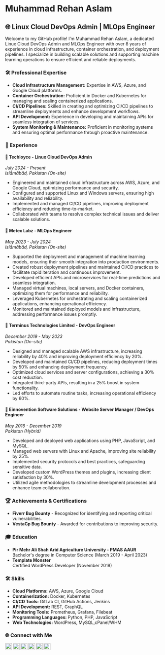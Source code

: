 # Muhammad Rehan Aslam

## 🌐 Linux Cloud DevOps Admin | MLOps Engineer

Welcome to my GitHub profile! I’m Muhammad Rehan Aslam, a dedicated Linux Cloud DevOps Admin and MLOps Engineer with over 8 years of experience in cloud infrastructure, container orchestration, and deployment pipelines. I specialize in building scalable solutions and supporting machine learning operations to ensure efficient and reliable deployments.

### 🛠️ Professional Expertise

- **Cloud Infrastructure Management:** Expertise in AWS, Azure, and Google Cloud platforms.
- **Container Orchestration:** Proficient in Docker and Kubernetes for managing and scaling containerized applications.
- **CI/CD Pipelines:** Skilled in creating and optimizing CI/CD pipelines to streamline deployments and enhance development workflows.
- **API Development:** Experience in developing and maintaining APIs for seamless integration of services.
- **System Monitoring & Maintenance:** Proficient in monitoring systems and ensuring optimal performance through proactive maintenance.

### 💼 Experience

#### 🏢 **Techloyce** - Linux Cloud DevOps Admin
*July 2024 - Present*  
*Islāmābād, Pakistan (On-site)*

- Engineered and maintained cloud infrastructure across AWS, Azure, and Google Cloud, optimizing performance and security.
- Configured and supported Linux and Windows servers, ensuring high availability and reliability.
- Implemented and managed CI/CD pipelines, improving deployment efficiency and reducing time-to-market.
- Collaborated with teams to resolve complex technical issues and deliver scalable solutions.

#### 🏢 **Metex Labz** - MLOps Engineer
*May 2023 - July 2024*  
*Islāmābād, Pakistan (On-site)*

- Supported the deployment and management of machine learning models, ensuring their smooth integration into production environments.
- Created robust deployment pipelines and maintained CI/CD practices to facilitate rapid iteration and continuous improvement.
- Developed efficient APIs and microservices for real-time predictions and seamless integration.
- Managed virtual machines, local servers, and Docker containers, optimizing them for performance and reliability.
- Leveraged Kubernetes for orchestrating and scaling containerized applications, enhancing operational efficiency.
- Monitored and maintained deployed models and infrastructure, addressing performance issues promptly.

#### 🏢 **Terminus Technologies Limited** - DevOps Engineer
*December 2019 - May 2023*  
*Pakistan (On-site)*

- Designed and managed scalable AWS infrastructure, increasing reliability by 40% and improving deployment efficiency by 20%.
- Developed and maintained CI/CD pipelines, reducing deployment times by 50% and enhancing deployment frequency.
- Optimized cloud services and server configurations, achieving a 30% cost reduction.
- Integrated third-party APIs, resulting in a 25% boost in system functionality.
- Led efforts to automate routine tasks, increasing operational efficiency by 60%.

#### 🏢 **Einnovention Software Solutions** - Website Server Manager / DevOps Engineer
*May 2016 - December 2019*  
*Pakistan (Hybrid)*

- Developed and deployed web applications using PHP, JavaScript, and MySQL.
- Managed web servers with Linux and Apache, improving site reliability by 25%.
- Implemented security protocols and best practices, safeguarding sensitive data.
- Developed custom WordPress themes and plugins, increasing client satisfaction by 30%.
- Utilized agile methodologies to streamline development processes and enhance team collaboration.

### 🏆 Achievements & Certifications

- **Fiverr Bug Bounty** - Recognized for identifying and reporting critical vulnerabilities.
- **VestaCp Bug Bounty** - Awarded for contributions to improving security.

### 🎓 Education

- **Pir Mehr Ali Shah Arid Agriculture University - PMAS AAUR**  
  Bachelor's degree in Computer Science (March 2019 - April 2023)
- **Template Monster**  
  Certified WordPress Developer (November 2018)

### 🛠️ Skills

- **Cloud Platforms:** AWS, Azure, Google Cloud
- **Containerization:** Docker, Kubernetes
- **CI/CD Tools:** GitLab CI, GitHub Actions, Jenkins
- **API Development:** REST, GraphQL
- **Monitoring Tools:** Prometheus, Grafana, Filebeat
- **Programming Languages:** Python, PHP, JavaScript
- **Web Technologies:** WordPress, MySQL,cPanel/WHM

### 🌐 Connect with Me
[<img align="left" alt="LinkedIn" width="22px" src="https://cdn-icons-png.flaticon.com/512/174/174857.png" />][linkedin]
[<img align="left" alt="Instagram" width="22px" src="https://cdn-icons-png.flaticon.com/512/2111/2111463.png" />][instagram]
[<img align="left" alt="Twitter" width="22px" src="https://cdn-icons-png.flaticon.com/512/733/733579.png" />][twitter]
[<img align="left" alt="Facebook" width="22px" src="https://cdn-icons-png.flaticon.com/512/124/124010.png" />][facebook]
[<img align="left" alt="YouTube" width="22px" src="https://cdn-icons-png.flaticon.com/512/174/174883.png" />][youtube]
[<img align="left" alt="TikTok" width="22px" src="https://cdn-icons-png.flaticon.com/512/3669/3669950.png" />][tiktok]

<br />

<!-- Actual links to your social media accounts -->
[instagram]: https://instagram.com/ranareehanaslam
[linkedin]: https://linkedin.com/in/ranareehanaslam
[facebook]: https://facebook.com/ranareehanaslam
[twitter]: https://twitter.com/ranareehanaslam
[youtube]: https://www.youtube.com/@ranareehanaslam
[tiktok]: https://tiktok.com/@ranareehanaslam
